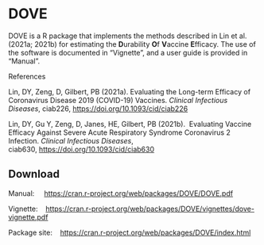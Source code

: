 # **DOVE**

DOVE is a R package that implements the methods described in Lin et al. (2021a; 2021b) for estimating the **D**urability **O**f **V**accine **E**fficacy. The use of the software is documented in “Vignette”, and a user guide is provided in “Manual”.

References

Lin, DY, Zeng, D, Gilbert, PB (2021a). Evaluating the Long-term Efficacy of Coronavirus Disease 2019 (COVID-19) Vaccines. *Clinical Infectious Diseases*, ciab226, <https://doi.org/10.1093/cid/ciab226>

Lin, DY, Gu Y, Zeng, D, Janes, HE, Gilbert, PB (2021b).  Evaluating Vaccine Efficacy Against Severe Acute Respiratory Syndrome Coronavirus 2 Infection. *Clinical Infectious Diseases*, ciab630, <https://doi.org/10.1093/cid/ciab630>

## **Download**

Manual:     <https://cran.r-project.org/web/packages/DOVE/DOVE.pdf>

Vignette:    <https://cran.r-project.org/web/packages/DOVE/vignettes/dove-vignette.pdf>

Package site:    <https://cran.r-project.org/web/packages/DOVE/index.html>
